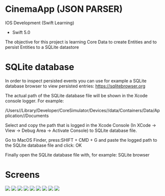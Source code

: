# CinemaApp (JSON PARSER)
IOS Development (Swift Learning) 

- Swift 5.0

The objective for this project is learning Core Data to create Entities and to persist Entities to a SQLite datastore

# SQLite database 
In order to inspect persisted events you can use for example a SQLite database browser to view persisted entries: https://sqlitebrowser.org

The actual path of the SQLite database file will be shown in the Xcode console logger. For example:

/Users/<name>/Library/Developer/CoreSimulator/Devices/<device-uuid>/data/Containers/Data/Application/<application-uuid>/Documents

Select and copy the path that is logged in the Xcode Console (In XCode -> View -> Debug Area -> Activate Console) to SQLite database file.

Go to MacOS Finder, press:SHIFT + CMD + G and paste the logged path to the SQLite database file and click: OK

Finally open the SQLite database file with, for example: SQLite browser

# Screens
<img src="Screens/1.png">
<img src="Screens/2.png">
<img src="Screens/3.png">
<img src="Screens/4.png">
<img src="Screens/5.png">
<img src="Screens/6.png">
<img src="Screens/7.png">
<img src="Screens/8.png">
<img src="Screens/9.png">